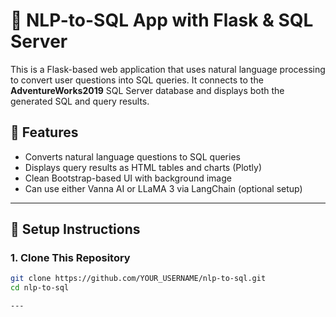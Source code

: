 # 🧠 NLP-to-SQL App with Flask & SQL Server

This is a Flask-based web application that uses natural language processing to convert user questions into SQL queries. It connects to the **AdventureWorks2019** SQL Server database and displays both the generated SQL and query results.

## 🌟 Features

- Converts natural language questions to SQL queries
- Displays query results as HTML tables and charts (Plotly)
- Clean Bootstrap-based UI with background image
- Can use either Vanna AI or LLaMA 3 via LangChain (optional setup)

---

## 🚀 Setup Instructions

### 1. Clone This Repository

```bash 
git clone https://github.com/YOUR_USERNAME/nlp-to-sql.git
cd nlp-to-sql

---
